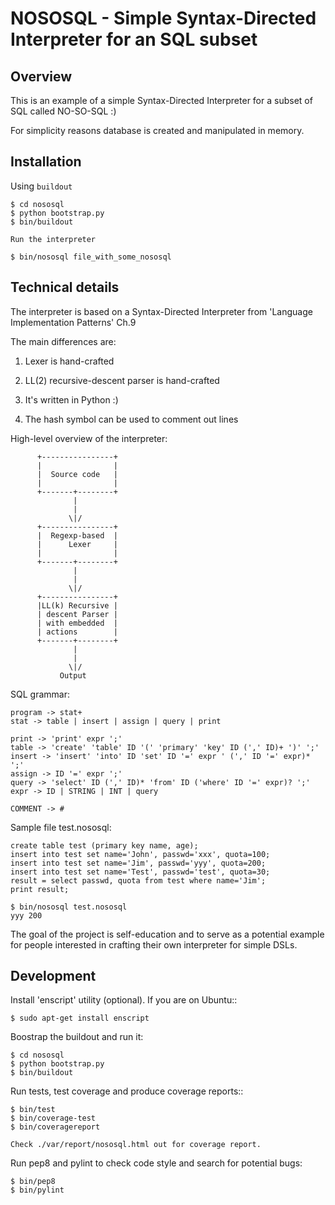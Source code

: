 NOSOSQL - Simple Syntax-Directed Interpreter for an SQL subset
==============================================================

Overview
--------

This is an example of a simple Syntax-Directed Interpreter
for a subset of SQL called NO-SO-SQL :)

For simplicity reasons database is created and manipulated in memory.

Installation
------------

Using `buildout`

    $ cd nososql
    $ python bootstrap.py
    $ bin/buildout

    Run the interpreter

    $ bin/nososql file_with_some_nososql


Technical details
-----------------

The interpreter is based on a Syntax-Directed Interpreter from
'Language Implementation Patterns' Ch.9

The main differences are:

1. Lexer is hand-crafted

2. LL(2) recursive-descent parser is hand-crafted

3. It's written in Python :)

4. The hash symbol can be used to comment out lines


High-level overview of the interpreter:

          +----------------+
          |                |
          |  Source code   |
          |                |
          +-------+--------+
                  |
                  |
                 \|/
          +----------------+
          |  Regexp-based  |
          |      Lexer     |
          |                |
          +-------+--------+
                  |
                  |
                 \|/
          +----------------+
          |LL(k) Recursive |
          | descent Parser |
          | with embedded  |
          | actions        |
          +-------+--------+
                  |
                  |
                 \|/
               Output

SQL grammar:

    program -> stat+
    stat -> table | insert | assign | query | print

    print -> 'print' expr ';'
    table -> 'create' 'table' ID '(' 'primary' 'key' ID (',' ID)+ ')' ';'
    insert -> 'insert' 'into' ID 'set' ID '=' expr ' (',' ID '=' expr)* ';'
    assign -> ID '=' expr ';'
    query -> 'select' ID (',' ID)* 'from' ID ('where' ID '=' expr)? ';'
    expr -> ID | STRING | INT | query

    COMMENT -> #


Sample file test.nososql:

    create table test (primary key name, age);
    insert into test set name='John', passwd='xxx', quota=100;
    insert into test set name='Jim', passwd='yyy', quota=200;
    insert into test set name='Test', passwd='test', quota=30;
    result = select passwd, quota from test where name='Jim';
    print result;

    $ bin/nososql test.nososql
    yyy 200


The goal of the project is self-education and to serve as a potential
example for people interested in crafting their own interpreter for
simple DSLs.


Development
-----------

Install 'enscript' utility (optional).
If you are on Ubuntu::

    $ sudo apt-get install enscript

Boostrap the buildout and run it:

    $ cd nososql
    $ python bootstrap.py
    $ bin/buildout

Run tests, test coverage and produce coverage reports::

    $ bin/test
    $ bin/coverage-test
    $ bin/coveragereport

    Check ./var/report/nososql.html out for coverage report.

Run pep8 and pylint to check code style and search for potential bugs:

    $ bin/pep8
    $ bin/pylint
